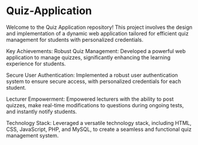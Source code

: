 # Quiz-Application
Welcome to the Quiz Application repository! This project involves the design and implementation of a dynamic web application tailored for efficient quiz management for students with personalized credentials.

Key Achievements:
Robust Quiz Management:
Developed a powerful web application to manage quizzes, significantly enhancing the learning experience for students.

Secure User Authentication:
Implemented a robust user authentication system to ensure secure access, with personalized credentials for each student.

Lecturer Empowerment:
Empowered lecturers with the ability to post quizzes, make real-time modifications to questions during ongoing tests, and instantly notify students.

Technology Stack:
Leveraged a versatile technology stack, including HTML, CSS, JavaScript, PHP, and MySQL, to create a seamless and functional quiz management system.
